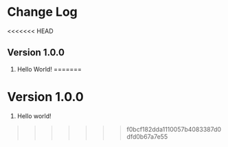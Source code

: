 # Change Log
<<<<<<< HEAD

## Version 1.0.0

1. Hello World!
=======

# Version 1.0.0

1. Hello world!
>>>>>>> f0bcf182dda1110057b4083387d0dfd0b67a7e55
